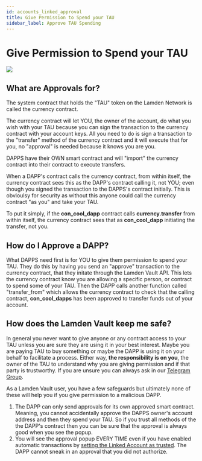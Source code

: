 ```yaml
---
id: accounts_linked_approval
title: Give Permission to Spend your TAU
sidebar_label: Approve TAU Spending
---
```


# Give Permission to Spend your TAU

![](/img/wallet/linked_account_approve.png)

## What are Approvals for?
The system contract that holds the "TAU" token on the Lamden Network is called the currency contract.

The currency contract will let YOU, the owner of the account, do what you wish with your TAU because you can sign the transaction to the currency contract with your account keys. All you need to do is sign a transaction to the "transfer" method of the currency contract and it will execute that for you, no "approval" is needed because it knows you are you.

DAPPS have their OWN smart contract and will "import" the currency contract into their contract to execute transfers.

When a DAPP's contract calls the currency contract, from within itself, the currency contract sees this as the DAPP's contract calling it, not YOU; even though you signed the transaction to the DAPPS's contract initially.  This is obvioulsy for security as without this anyone could call the currency contract "as you" and take your TAU.

To put it simply, if the **con_cool_dapp** contract calls **currency.transfer** from within itself, the currency contract sees that as **con_cool_dapp** initiating the transfer, not you.

## How do I Approve a DAPP?
What DAPPS need first is for YOU to give them permission to spend your TAU.  They do this by having you send an "approve" transaction to the currency contract, that they initate through the Lamden Vault API.  This lets the currency contract know you are allowing a specific person, or contract to spend some of your TAU. Then the DAPP calls another function called "transfer_from" which allows the currency contract to check that the calling contract, **con_cool_dapps** has been approved to transfer funds out of your account.

## How does the Lamden Vault keep me safe?
In general you never want to give anyone or any contract access to your TAU unless you are sure they are using it in your best interest.  Maybe you are paying TAU to buy something or maybe the DAPP is using it on your behalf to facilitate a process.  Either way, **the responsibility is on you**, the owner of the TAU to understand why you are giving permission and if that party is trustworthy. If you are unsure you can always ask in our <u>[Telegram Group](https://t.me/lamdenchat)</u>.

As a Lamden Vault user, you have a few safeguards but ultimately none of these will help you if you give permission to a malicious DAPP.
1. The DAPP can only send approvals for its own approved smart contract.  Meaning, you cannot accidentally approve the DAPPS owner's account address and then they spend your TAU.  So if you trust all methods of the the DAPP's contract then you can be sure that the approval is always good when you see the popup.
2. You will see the approval popup EVERY TIME even if you have enabled automatic transactions by <u>[setting the Linked Account as trusted](/accounts_linked_create#make-account-trusted)</u>.  The DAPP cannot sneak in an approval that you did not authorize.




